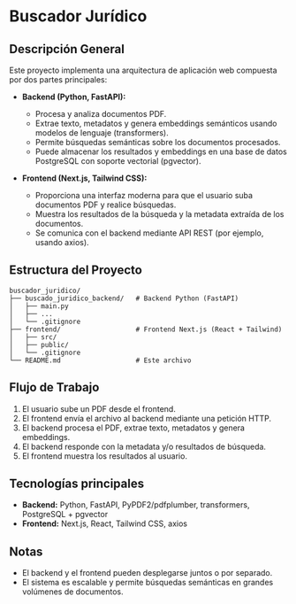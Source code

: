 # Buscador Jurídico

## Descripción General

Este proyecto implementa una arquitectura de aplicación web compuesta por dos partes principales:

- **Backend (Python, FastAPI):**
  - Procesa y analiza documentos PDF.
  - Extrae texto, metadatos y genera embeddings semánticos usando modelos de lenguaje (transformers).
  - Permite búsquedas semánticas sobre los documentos procesados.
  - Puede almacenar los resultados y embeddings en una base de datos PostgreSQL con soporte vectorial (pgvector).

- **Frontend (Next.js, Tailwind CSS):**
  - Proporciona una interfaz moderna para que el usuario suba documentos PDF y realice búsquedas.
  - Muestra los resultados de la búsqueda y la metadata extraída de los documentos.
  - Se comunica con el backend mediante API REST (por ejemplo, usando axios).

## Estructura del Proyecto

```
buscador_juridico/
├── buscado_juridico_backend/   # Backend Python (FastAPI)
│   ├── main.py
│   ├── ...
│   └── .gitignore
├── frontend/                   # Frontend Next.js (React + Tailwind)
│   ├── src/
│   ├── public/
│   └── .gitignore
└── README.md                   # Este archivo
```

## Flujo de Trabajo

1. El usuario sube un PDF desde el frontend.
2. El frontend envía el archivo al backend mediante una petición HTTP.
3. El backend procesa el PDF, extrae texto, metadatos y genera embeddings.
4. El backend responde con la metadata y/o resultados de búsqueda.
5. El frontend muestra los resultados al usuario.

## Tecnologías principales

- **Backend:** Python, FastAPI, PyPDF2/pdfplumber, transformers, PostgreSQL + pgvector
- **Frontend:** Next.js, React, Tailwind CSS, axios

## Notas
- El backend y el frontend pueden desplegarse juntos o por separado.
- El sistema es escalable y permite búsquedas semánticas en grandes volúmenes de documentos.
